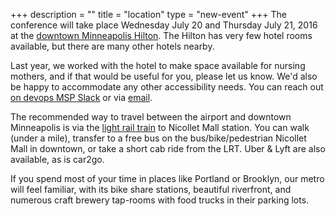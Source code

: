 +++
description = ""
title = "location"
type = "new-event"
+++
The conference will take place Wednesday July 20 and Thursday July 21, 2016 at the <a href="http://www3.hilton.com/en/hotels/minnesota/hilton-minneapolis-MSPMHHH/index.html">downtown Minneapolis Hilton</a>. The Hilton has very few hotel rooms available, but there are many other hotels nearby.
<p>
Last year, we worked with the hotel to make space available for nursing mothers, and if that would be useful for you, please let us know. We'd also be happy to accommodate any other accessibility needs. You can reach out <a href="http://www.devopsmsp.org/slack/">on devops MSP Slack</a> or via <a href="mailto:organizers-minneapolis-2016@devopsdays.org">email</a>.
<p>
The recommended way to travel between the airport and downtown Minneapolis is via the <a href="http://www.metrotransit.org/airport.aspx">light rail train</a> to Nicollet Mall station. You can walk (under a mile), transfer to a free bus on the bus/bike/pedestrian Nicollet Mall in downtown, or take a short cab ride from the LRT. Uber & Lyft are also available, as is car2go.
<p>

If you spend most of your time in places like Portland or Brooklyn, our metro will feel familiar, with its bike share stations, beautiful riverfront, and numerous craft brewery tap-rooms with food trucks in their parking lots.